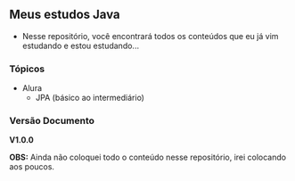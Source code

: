  ## Meus estudos Java 
- Nesse repositório, você encontrará todos os conteúdos que eu já vim estudando e estou estudando... 

### Tópicos 
+ Alura
	+ JPA (básico ao intermediário)
  
### Versão Documento 
__V1.0.0__

 **OBS:** Ainda não coloquei todo o conteúdo nesse repositório, irei colocando aos poucos. 
